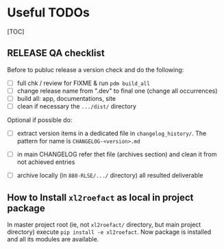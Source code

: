 
# Useful TODOs 

[TOC]

## RELEASE QA checklist

Before to publuc release a version check and do the following:

* [ ] full chk / review for FIXME & run `pdm build_all`
* [ ] change release name from ".dev" to final one (change all occurrences)
* [ ] build all: app, documentations, site
* [ ] clean if necessary the `.../dist/` directory

Optional if possible do:

* [ ] extract version items in a dedicated file in `changelog_history/`. The pattern for name is `CHANGELOG-<version>.md`
* [ ] in main CHANGELOG refer thet file (archives section) and clean it from not achieved entries
* [ ] archive locally (in `880-RLSE/.../` directory) all resulted deliverable








## How to Install `xl2roefact` as local in project package

In master project root (ie, not `xl2roefact/` directory, but main project directory) execute `pip install -e xl2roefact`. Now package is installed and all its modules are available.





